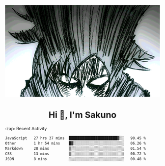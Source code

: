<body>
<h1 align="center"></h1>
<br>
<div align="center">
<img width="auto" height="300" src="Img/mobFreakoutLonger.gif"/>
</div>
</div>
<h1 align="center">Hi 👋, I'm Sakuno</h1>
:zap: Recent Activity

<!--START_SECTION:waka-->

```txt
JavaScript   27 hrs 37 mins  ██████████████████████▓░░   90.45 %
Other        1 hr 54 mins    █▓░░░░░░░░░░░░░░░░░░░░░░░   06.26 %
Markdown     28 mins         ▒░░░░░░░░░░░░░░░░░░░░░░░░   01.54 %
CSS          13 mins         ▒░░░░░░░░░░░░░░░░░░░░░░░░   00.72 %
JSON         8 mins          ░░░░░░░░░░░░░░░░░░░░░░░░░   00.48 %
```

<!--END_SECTION:waka-->
